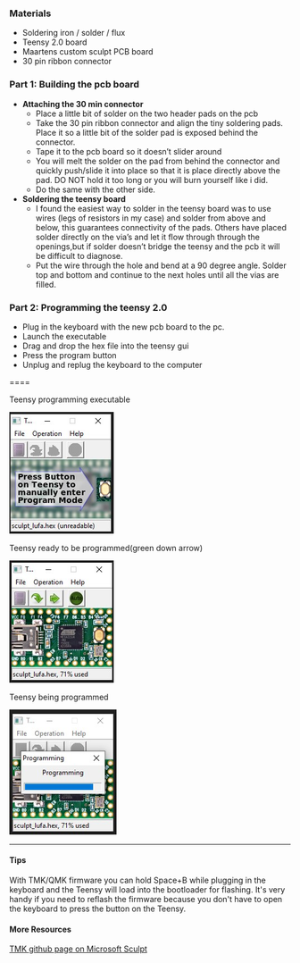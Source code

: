 

### Materials
* Soldering iron / solder / flux
* Teensy 2.0 board
* Maartens custom sculpt PCB board
* 30 pin ribbon connector

### Part 1: Building the pcb board
* **Attaching the 30 min connector**
  * Place a little bit of solder on the two header pads on the pcb
  * Take the 30 pin ribbon connector and align the tiny soldering pads. Place it so a little bit of the solder pad is exposed behind the connector. 
  * Tape it to the pcb board so it doesn’t slider around
  * You will melt the solder on the pad from behind the connector and quickly push/slide it into place so that it is place directly above the pad. DO NOT hold it too long or you will burn yourself like i did.
  * Do the same with the other side.
* **Soldering the teensy board**
  * I found the easiest way to solder in the teensy board was to use wires (legs of resistors in my case) and solder from above and below, this guarantees connectivity of the pads. Others have placed solder directly on the via’s and let it flow through through the openings,but if solder doesn’t bridge the teensy and the pcb it will be difficult to diagnose. 
  * Put the wire through the hole and bend at a 90 degree angle. Solder top and bottom and continue to the next holes until all the vias are filled.

### Part 2: Programming the teensy 2.0

* Plug in the keyboard with the new pcb board to the pc.
* Launch the executable
* Drag and drop the hex file into the teensy gui
* Press the program button
* Unplug and replug the keyboard to the computer 

====

Teensy programming executable

![teensy gui](resources/gui.jpg)

Teensy ready to be programmed(green down arrow)

![teensy ready to program](resources/ready_to_program.jpg)

Teensy being programmed

![teensy being programmed](resources/programming.jpg)



---
#### Tips 
With TMK/QMK firmware you can hold Space+B while plugging in the keyboard and the Teensy will load into the bootloader for flashing. It's very handy if you need to reflash the firmware because you don't have to open the keyboard to press the button on the Teensy.

#### More Resources

[TMK github page on Microsoft Sculpt](https://github.com/blttll/tmk_keyboard/tree/master/keyboard/sculpt)
